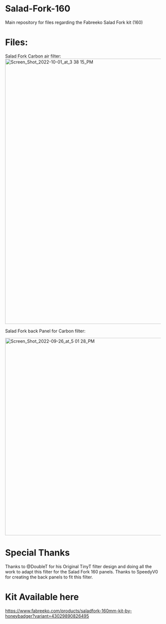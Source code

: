 # Salad-Fork-160
Main repository for files regarding the Fabreeko Salad Fork kit (160) 

# Files:
Salad Fork Carbon air filter:<img width="857" alt="Screen_Shot_2022-10-01_at_3 38 15_PM" src="https://user-images.githubusercontent.com/114843212/193590586-e9d07136-be0f-4322-92da-a510aa142d9a.png">



Salad Fork back Panel for Carbon filter:

<img width="638" alt="Screen_Shot_2022-09-26_at_5 01 28_PM" src="https://user-images.githubusercontent.com/114843212/193591757-b0981011-20b8-4214-ba17-4ce537e1ffd2.png">





# Special Thanks
Thanks to @DoubleT for his Original TinyT filter design and doing all the work to adapt this filter for the Salad Fork 160 panels. 
Thanks to SpeedyV0 for creating the back panels to fit this filter. 

# Kit Available here 
  https://www.fabreeko.com/products/saladfork-160mm-kit-by-honeybadger?variant=43029890826495
